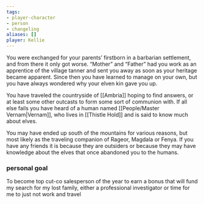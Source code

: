 ```yaml
---
tags:
- player-character
- person
- changeling
aliases: []
player: Kellie
---
```


You were exchanged for your parents’ firstborn in a barbarian settlement, and from there it only got worse. “Mother” and “Father” had you work as an apprentice of the village tanner and sent you away as soon as your heritage became apparent. Since then you have learned to manage on your own, but you have always wondered why your elven kin gave you up.

You have traveled the countryside of [[Ambria]] hoping to find answers, or at least some other outcasts to form some sort of communion with. If all else fails you have heard of a human named [[People/Master Vernam|Vernam]], who lives in [[Thistle Hold]] and is said to know much about elves.  

You may have ended up south of the mountains for various reasons, but most likely as the traveling companion of Rageor, Magdala or Fenya. If you have any friends it is because they are outsiders or because they may have knowledge about the elves that once abandoned you to the humans.

### personal goal
To become top cut-co salesperson of the year to earn a bonus that will fund my search for my lost family, either a professional investigator or time for me to just not work and travel